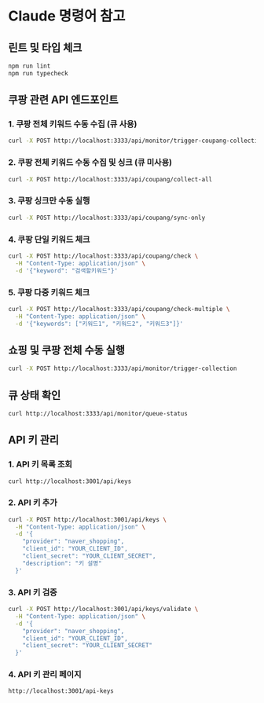 # Claude 명령어 참고

## 린트 및 타입 체크
```bash
npm run lint
npm run typecheck
```

## 쿠팡 관련 API 엔드포인트

### 1. 쿠팡 전체 키워드 수동 수집 (큐 사용)
```bash
curl -X POST http://localhost:3333/api/monitor/trigger-coupang-collection
```

### 2. 쿠팡 전체 키워드 수동 수집 및 싱크 (큐 미사용)
```bash
curl -X POST http://localhost:3333/api/coupang/collect-all
```

### 3. 쿠팡 싱크만 수동 실행
```bash
curl -X POST http://localhost:3333/api/coupang/sync-only
```

### 4. 쿠팡 단일 키워드 체크
```bash
curl -X POST http://localhost:3333/api/coupang/check \
  -H "Content-Type: application/json" \
  -d '{"keyword": "검색할키워드"}'
```

### 5. 쿠팡 다중 키워드 체크
```bash
curl -X POST http://localhost:3333/api/coupang/check-multiple \
  -H "Content-Type: application/json" \
  -d '{"keywords": ["키워드1", "키워드2", "키워드3"]}'
```

## 쇼핑 및 쿠팡 전체 수동 실행
```bash
curl -X POST http://localhost:3333/api/monitor/trigger-collection
```

## 큐 상태 확인
```bash
curl http://localhost:3333/api/monitor/queue-status
```

## API 키 관리

### 1. API 키 목록 조회
```bash
curl http://localhost:3001/api/keys
```

### 2. API 키 추가
```bash
curl -X POST http://localhost:3001/api/keys \
  -H "Content-Type: application/json" \
  -d '{
    "provider": "naver_shopping",
    "client_id": "YOUR_CLIENT_ID",
    "client_secret": "YOUR_CLIENT_SECRET",
    "description": "키 설명"
  }'
```

### 3. API 키 검증
```bash
curl -X POST http://localhost:3001/api/keys/validate \
  -H "Content-Type: application/json" \
  -d '{
    "provider": "naver_shopping",
    "client_id": "YOUR_CLIENT_ID",
    "client_secret": "YOUR_CLIENT_SECRET"
  }'
```

### 4. API 키 관리 페이지
```
http://localhost:3001/api-keys
```